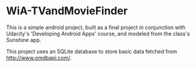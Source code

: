 # WiA-TVandMovieFinder
This is a simple android project, built as a final project in conjunction with Udacity's 'Developing Android Apps' course, and modeled from the class's Sunshine app.

This project uses an SQLite database to store basic data fetched from http://www.omdbapi.com/. 
